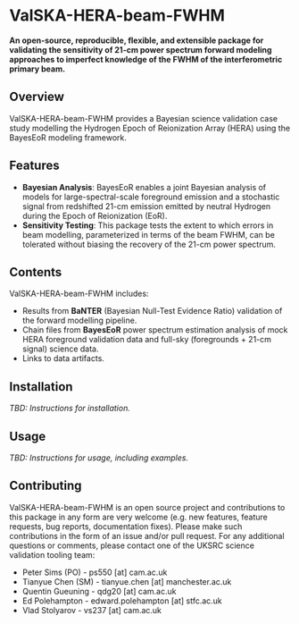 # ValSKA-HERA-beam-FWHM

**An open-source, reproducible, flexible, and extensible package for validating the sensitivity of 21-cm power spectrum forward modeling approaches to imperfect knowledge of the FWHM of the interferometric primary beam.**

## Overview

ValSKA-HERA-beam-FWHM provides a Bayesian science validation case study modelling the Hydrogen Epoch of Reionization Array (HERA) using the BayesEoR modeling framework.

## Features

- **Bayesian Analysis**: BayesEoR enables a joint Bayesian analysis of models for large-spectral-scale foreground emission and a stochastic signal from redshifted 21-cm emission emitted by neutral Hydrogen during the Epoch of Reionization (EoR).
- **Sensitivity Testing**: This package tests the extent to which errors in beam modelling, parameterized in terms of the beam FWHM, can be tolerated without biasing the recovery of the 21-cm power spectrum.

## Contents

ValSKA-HERA-beam-FWHM includes:
- Results from **BaNTER** (Bayesian Null-Test Evidence Ratio) validation of the forward modelling pipeline.
- Chain files from **BayesEoR** power spectrum estimation analysis of mock HERA foreground validation data and full-sky (foregrounds + 21-cm signal) science data.
- Links to data artifacts.

## Installation

*TBD: Instructions for installation.*

## Usage

*TBD: Instructions for usage, including examples.*

## Contributing

ValSKA-HERA-beam-FWHM is an open source project and contributions to this package in any form are very welcome (e.g. new features, feature requests, bug reports, documentation fixes). Please make such contributions in the form of an issue and/or pull request. For any additional questions or comments, please contact one of the UKSRC science validation tooling team:
 - Peter Sims (PO) - ps550 [at] cam.ac.uk
 - Tianyue Chen (SM) - tianyue.chen [at] manchester.ac.uk
 - Quentin Gueuning - qdg20 [at] cam.ac.uk
 - Ed Polehampton - edward.polehampton [at] stfc.ac.uk
 - Vlad Stolyarov - vs237 [at] cam.ac.uk
